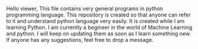 Hello viewer,
This file contains very general programs in python programming language. This repository is created so that anyone can refer to it and understand python language very easily.
It is created while I am learning Python. I am currently a begineer in the world of Machine Learning and python.
I will keep on updating them as soon as I learn something new.
If anyone has any suggestions, feel free to drop a message.
